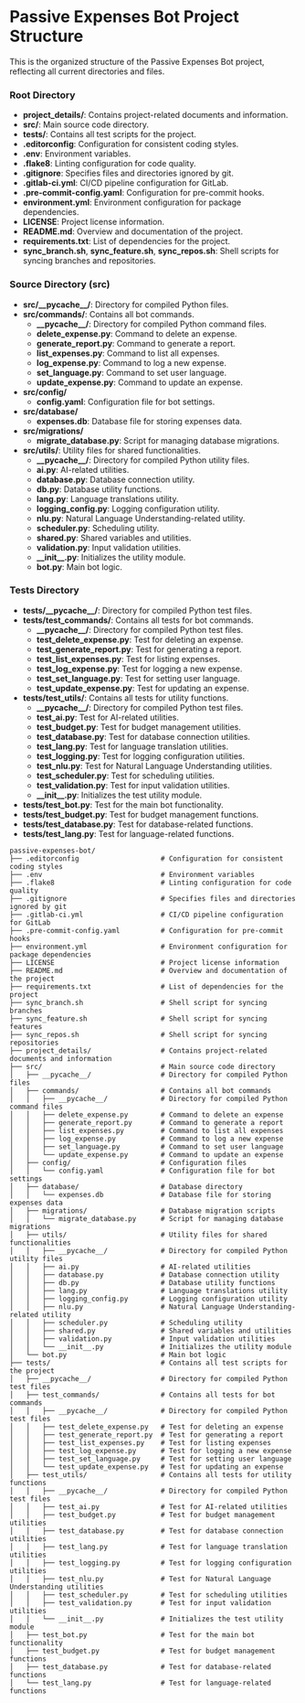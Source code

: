 # Passive Expenses Bot Project Structure

This is the organized structure of the Passive Expenses Bot project, reflecting all current directories and files.


### Root Directory
- **project_details/**: Contains project-related documents and information.
- **src/**: Main source code directory.
- **tests/**: Contains all test scripts for the project.
- **.editorconfig**: Configuration for consistent coding styles.
- **.env**: Environment variables.
- **.flake8**: Linting configuration for code quality.
- **.gitignore**: Specifies files and directories ignored by git.
- **.gitlab-ci.yml**: CI/CD pipeline configuration for GitLab.
- **.pre-commit-config.yaml**: Configuration for pre-commit hooks.
- **environment.yml**: Environment configuration for package dependencies.
- **LICENSE**: Project license information.
- **README.md**: Overview and documentation of the project.
- **requirements.txt**: List of dependencies for the project.
- **sync_branch.sh**, **sync_feature.sh**, **sync_repos.sh**: Shell scripts for syncing branches and repositories.

### Source Directory (src)
- **src/\_\_pycache\_\_/**: Directory for compiled Python files.
- **src/commands/**: Contains all bot commands.
  - **\_\_pycache\_\_/**: Directory for compiled Python command files.
  - **delete_expense.py**: Command to delete an expense.
  - **generate_report.py**: Command to generate a report.
  - **list_expenses.py**: Command to list all expenses.
  - **log_expense.py**: Command to log a new expense.
  - **set_language.py**: Command to set user language.
  - **update_expense.py**: Command to update an expense.
- **src/config/**
  - **config.yaml**: Configuration file for bot settings.
- **src/database/**
  - **expenses.db**: Database file for storing expenses data.
- **src/migrations/**
  - **migrate_database.py**: Script for managing database migrations.
- **src/utils/**: Utility files for shared functionalities.
  - **\_\_pycache\_\_/**: Directory for compiled Python utility files.
  - **ai.py**: AI-related utilities.
  - **database.py**: Database connection utility.
  - **db.py**: Database utility functions.
  - **lang.py**: Language translations utility.
  - **logging_config.py**: Logging configuration utility.
  - **nlu.py**: Natural Language Understanding-related utility.
  - **scheduler.py**: Scheduling utility.
  - **shared.py**: Shared variables and utilities.
  - **validation.py**: Input validation utilities.
  - **\_\_init\_\_.py**: Initializes the utility module.
  - **bot.py**: Main bot logic.

### Tests Directory
- **tests/\_\_pycache\_\_/**: Directory for compiled Python test files.
- **tests/test_commands/**: Contains all tests for bot commands.
  - **\_\_pycache\_\_/**: Directory for compiled Python test files.
  - **test_delete_expense.py**: Test for deleting an expense.
  - **test_generate_report.py**: Test for generating a report.
  - **test_list_expenses.py**: Test for listing expenses.
  - **test_log_expense.py**: Test for logging a new expense.
  - **test_set_language.py**: Test for setting user language.
  - **test_update_expense.py**: Test for updating an expense.
- **tests/test_utils/**: Contains all tests for utility functions.
  - **\_\_pycache\_\_/**: Directory for compiled Python test files.
  - **test_ai.py**: Test for AI-related utilities.
  - **test_budget.py**: Test for budget management utilities.
  - **test_database.py**: Test for database connection utilities.
  - **test_lang.py**: Test for language translation utilities.
  - **test_logging.py**: Test for logging configuration utilities.
  - **test_nlu.py**: Test for Natural Language Understanding utilities.
  - **test_scheduler.py**: Test for scheduling utilities.
  - **test_validation.py**: Test for input validation utilities.
  - **\_\_init\_\_.py**: Initializes the test utility module.
- **tests/test_bot.py**: Test for the main bot functionality.
- **tests/test_budget.py**: Test for budget management functions.
- **tests/test_database.py**: Test for database-related functions.
- **tests/test_lang.py**: Test for language-related functions.



```
passive-expenses-bot/
├── .editorconfig                    # Configuration for consistent coding styles
├── .env                             # Environment variables
├── .flake8                          # Linting configuration for code quality
├── .gitignore                       # Specifies files and directories ignored by git
├── .gitlab-ci.yml                   # CI/CD pipeline configuration for GitLab
├── .pre-commit-config.yaml          # Configuration for pre-commit hooks
├── environment.yml                  # Environment configuration for package dependencies
├── LICENSE                          # Project license information
├── README.md                        # Overview and documentation of the project
├── requirements.txt                 # List of dependencies for the project
├── sync_branch.sh                   # Shell script for syncing branches
├── sync_feature.sh                  # Shell script for syncing features
├── sync_repos.sh                    # Shell script for syncing repositories
├── project_details/                 # Contains project-related documents and information
├── src/                             # Main source code directory
│   ├── __pycache__/                 # Directory for compiled Python files
│   ├── commands/                    # Contains all bot commands
│   │   ├── __pycache__/             # Directory for compiled Python command files
│   │   ├── delete_expense.py        # Command to delete an expense
│   │   ├── generate_report.py       # Command to generate a report
│   │   ├── list_expenses.py         # Command to list all expenses
│   │   ├── log_expense.py           # Command to log a new expense
│   │   ├── set_language.py          # Command to set user language
│   │   └── update_expense.py        # Command to update an expense
│   ├── config/                      # Configuration files
│   │   └── config.yaml              # Configuration file for bot settings
│   ├── database/                    # Database directory
│   │   └── expenses.db              # Database file for storing expenses data
│   ├── migrations/                  # Database migration scripts
│   │   └── migrate_database.py      # Script for managing database migrations
│   ├── utils/                       # Utility files for shared functionalities
│   │   ├── __pycache__/             # Directory for compiled Python utility files
│   │   ├── ai.py                    # AI-related utilities
│   │   ├── database.py              # Database connection utility
│   │   ├── db.py                    # Database utility functions
│   │   ├── lang.py                  # Language translations utility
│   │   ├── logging_config.py        # Logging configuration utility
│   │   ├── nlu.py                   # Natural Language Understanding-related utility
│   │   ├── scheduler.py             # Scheduling utility
│   │   ├── shared.py                # Shared variables and utilities
│   │   ├── validation.py            # Input validation utilities
│   │   └── __init__.py              # Initializes the utility module
│   └── bot.py                       # Main bot logic
├── tests/                           # Contains all test scripts for the project
│   ├── __pycache__/                 # Directory for compiled Python test files
│   ├── test_commands/               # Contains all tests for bot commands
│   │   ├── __pycache__/             # Directory for compiled Python test files
│   │   ├── test_delete_expense.py   # Test for deleting an expense
│   │   ├── test_generate_report.py  # Test for generating a report
│   │   ├── test_list_expenses.py    # Test for listing expenses
│   │   ├── test_log_expense.py      # Test for logging a new expense
│   │   ├── test_set_language.py     # Test for setting user language
│   │   └── test_update_expense.py   # Test for updating an expense
│   ├── test_utils/                  # Contains all tests for utility functions
│   │   ├── __pycache__/             # Directory for compiled Python test files
│   │   ├── test_ai.py               # Test for AI-related utilities
│   │   ├── test_budget.py           # Test for budget management utilities
│   │   ├── test_database.py         # Test for database connection utilities
│   │   ├── test_lang.py             # Test for language translation utilities
│   │   ├── test_logging.py          # Test for logging configuration utilities
│   │   ├── test_nlu.py              # Test for Natural Language Understanding utilities
│   │   ├── test_scheduler.py        # Test for scheduling utilities
│   │   ├── test_validation.py       # Test for input validation utilities
│   │   └── __init__.py              # Initializes the test utility module
│   ├── test_bot.py                  # Test for the main bot functionality
│   ├── test_budget.py               # Test for budget management functions
│   ├── test_database.py             # Test for database-related functions
│   └── test_lang.py                 # Test for language-related functions


```